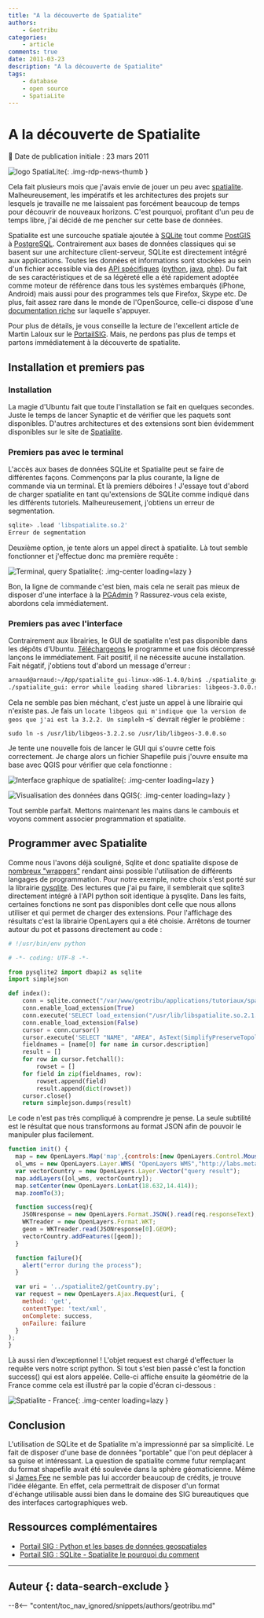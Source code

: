 ```yaml
---
title: "A la découverte de Spatialite"
authors:
    - Geotribu
categories:
    - article
comments: true
date: 2011-03-23
description: "A la découverte de Spatialite"
tags:
    - database
    - open source
    - SpatiaLite
---
```


# A la découverte de Spatialite

:calendar: Date de publication initiale : 23 mars 2011

![logo SpatiaLite](https://cdn.geotribu.fr/img/logos-icones/logiciels_librairies/spatialite.png "logo SpatiaLite"){: .img-rdp-news-thumb }

Cela fait plusieurs mois que j'avais envie de jouer un peu avec [spatialite](http://www.gaia-gis.it/spatialite/). Malheureusement, les impératifs et les architectures des projets sur lesquels je travaille ne me laissaient pas forcément beaucoup de temps pour découvrir de nouveaux horizons. C'est pourquoi, profitant d'un peu de temps libre, j'ai décidé de me pencher sur cette base de données.

Spatialite est une surcouche spatiale ajoutée à [SQLite](http://www.sqlite.org/) tout comme [PostGIS](http://postgis.refractions.net/) à [PostgreSQL](http://www.postgresql.org/). Contrairement aux bases de données classiques qui se basent sur une architecture client-serveur, SQLite est directement intégré aux applications. Toutes les données et informations sont stockées au sein d'un fichier accessible via des [API spécifiques](http://www.sqlite.org/cvstrac/wiki?p=SqliteWrappers) ([python](http://docs.python.org/library/sqlite3.html), [java](http://www.ch-werner.de/javasqlite/), [php](http://php.net/manual/fr/book.sqlite.php)). Du fait de ses caractéristiques et de sa légèreté elle a été rapidement adoptée comme moteur de référence dans tous les systèmes embarqués (iPhone, Android) mais aussi pour des programmes tels que Firefox, Skype etc. De plus, fait assez rare dans le monde de l'OpenSource, celle-ci dispose d'une [documentation riche](http://www.gaia-gis.it/spatialite-2.4.0-4/spatialite-cookbook-fr/index.html) sur laquelle s'appuyer.

Pour plus de détails, je vous conseille la lecture de l'excellent article de Martin Laloux sur le [PortailSIG](http://www.portailsig.org/content/sqlite-spatialite-le-pourquoi-du-comment). Mais, ne perdons pas plus de temps et partons immédiatement à la découverte de spatialite.

## Installation et premiers pas

### Installation

La magie d'Ubuntu fait que toute l'installation se fait en quelques secondes. Juste le temps de lancer Synaptic et de vérifier que les paquets sont disponibles. D'autres architectures et des extensions sont bien évidemment disponibles sur le site de [Spatialite](http://www.gaia-gis.it/spatialite/binaries.html).

### Premiers pas avec le terminal

L'accès aux bases de données SQLite et Spatialite peut se faire de différentes façons. Commençons par la plus courante, la ligne de commande via un terminal. Et là premiers déboires ! J'essaye tout d'abord de charger spatialite en tant qu'extensions de SQLite comme indiqué dans les différents tutoriels. Malheureusement, j'obtiens un erreur de segmentation.

```bash
sqlite> .load 'libspatialite.so.2'  
Erreur de segmentation  
```

Deuxième option, je tente alors un appel direct à spatialite. Là tout semble fonctionner et j'effectue donc ma première requête :

![Terminal, query Spatialite](https://cdn.geotribu.fr/img/articles-blog-rdp/articles/2011/terminal_query_spatialite.png "Terminal, query Spatialite"){: .img-center loading=lazy }

Bon, la ligne de commande c'est bien, mais cela ne serait pas mieux de disposer d'une interface à la [PGAdmin](http://www.pgadmin.org/) ? Rassurez-vous cela existe, abordons cela immédiatement.

### Premiers pas avec l'interface

Contrairement aux librairies, le GUI de spatialite n'est pas disponible dans les dépôts d'Ubuntu. [Téléchargeons](http://www.gaia-gis.it/spatialite-2.4.0-4/spatialite_gui-linux-x86-1.4.0.tar.gz) le programme et une fois décompressé lançons le immédiatement. Fait positif, il ne nécessite aucune installation. Fait négatif, j'obtiens tout d'abord un message d'erreur :

```bash
arnaud@arnaud:~/App/spatialite_gui-linux-x86-1.4.0/bin$ ./spatialite_gui  
./spatialite_gui: error while loading shared libraries: libgeos-3.0.0.so: cannot open shared object file: No such file or directory  
```

Cela ne semble pas bien méchant, c'est juste un appel à une librairie qui n'existe pas. Je fais un `locate libgeos qui m'indique que la version de geos que j'ai est la 3.2.2. Un simple`ln -s` devrait régler le problème :

`sudo ln -s /usr/lib/libgeos-3.2.2.so /usr/lib/libgeos-3.0.0.so`

Je tente une nouvelle fois de lancer le GUI qui s'ouvre cette fois correctement. Je charge alors un fichier Shapefile puis j'ouvre ensuite ma base avec QGIS pour vérifier que cela fonctionne :

![Interface graphique de spatialite](https://cdn.geotribu.fr/img/articles-blog-rdp/articles/2011/spatialite_gui.png "Interface graphique de spatialite"){: .img-center loading=lazy }

![Visualisation des données dans QGIS](https://cdn.geotribu.fr/img/articles-blog-rdp/articles/2011/qgis_spatialite.png "Visualisation des données dans QGIS"){: .img-center loading=lazy }

Tout semble parfait. Mettons maintenant les mains dans le cambouis et voyons comment associer programmation et spatialite.

## Programmer avec Spatialite

Comme nous l'avons déjà souligné, Sqlite et donc spatialite dispose de [nombreux "wrappers"](http://www.sqlite.org/cvstrac/wiki?p=SqliteWrappers) rendant ainsi possible l'utilisation de différents langages de programmation. Pour notre exemple, notre choix s'est porté sur la librairie [pysqlite](http://code.google.com/p/pysqlite/). Des lectures que j'ai pu faire, il semblerait que sqlite3 directement intégré à l'API python soit identique à pysqlite. Dans les faits, certaines fonctions ne sont pas disponibles dont celle que nous allons utiliser et qui permet de charger des extensions. Pour l'affichage des résultats c'est la librairie OpenLayers qui a été choisie. Arrêtons de tourner autour du pot et passons directement au code :

```python
# !/usr/bin/env python  

# -*- coding: UTF-8 -*-

from pysqlite2 import dbapi2 as sqlite  
import simplejson

def index():  
    conn = sqlite.connect("/var/www/geotribu/applications/tutoriaux/spatialite/WORLD.sqlite")  
    conn.enable_load_extension(True)  
    conn.execute('SELECT load_extension("/usr/lib/libspatialite.so.2.1.0")')  
    conn.enable_load_extension(False)  
    cursor = conn.cursor()  
    cursor.execute('SELECT "NAME", "AREA", AsText(SimplifyPreserveTopology("Geometry", 0.1)) AS GEOM FROM "TM_WORLD_BORDERS-0.3" WHERE "NAME" LIKE "France"')  
    fieldnames = [name[0] for name in cursor.description]  
    result = []  
    for row in cursor.fetchall():  
        rowset = []  
    for field in zip(fieldnames, row):  
        rowset.append(field)  
        result.append(dict(rowset))  
    cursor.close()  
    return simplejson.dumps(result)
```

Le code n'est pas très compliqué à comprendre je pense. La seule subtilité est le résultat que nous transformons au format JSON afin de pouvoir le manipuler plus facilement.

```javascript
function init() {  
  map = new OpenLayers.Map('map',{controls:[new OpenLayers.Control.MouseDefaults(), new OpenLayers.Control.LayerSwitcher()]});  
  ol_wms = new OpenLayers.Layer.WMS( "OpenLayers WMS","http://labs.metacarta.com/wms/vmap0?", {layers: 'basic'});  
  var vectorCountry = new OpenLayers.Layer.Vector("query result");  
  map.addLayers([ol_wms, vectorCountry]);  
  map.setCenter(new OpenLayers.LonLat(18.632,14.414));  
  map.zoomTo(3);

  function success(req){  
    JSONresponse = new OpenLayers.Format.JSON().read(req.responseText);  
    WKTreader = new OpenLayers.Format.WKT;  
    geom = WKTreader.read(JSONresponse[0].GEOM);  
    vectorCountry.addFeatures([geom]);  
  }

  function failure(){  
    alert("error during the process");  
  }

  var uri = '../spatialite2/getCountry.py';  
  var request = new OpenLayers.Ajax.Request(uri, {  
    method: 'get',  
    contentType: 'text/xml',  
    onComplete: success,  
    onFailure: failure  
  }  
);  
}  
```

Là aussi rien d’exceptionnel ! L'objet request est chargé d'effectuer la requête vers notre script python. Si tout s'est bien passé c'est la fonction success() qui est alors appelée. Celle-ci affiche ensuite la géométrie de la France comme cela est illustré par la copie d'écran ci-dessous :

![Spatialite - France](https://cdn.geotribu.fr/img/articles-blog-rdp/articles/2011/france_spatialite.png "Spatialite - France"){: .img-center loading=lazy }

## Conclusion

L'utilisation de SQLite et de Spatialite m'a impressionné par sa simplicité. Le fait de disposer d'une base de données "portable" que l'on peut déplacer à sa guise et intéressant. La question de spatialite comme futur remplaçant du format shapefile avait été soulevée dans la sphère géomaticienne. Même si [James Fee](http://www.spatiallyadjusted.com/2010/09/16/spatialite-is-not-the-shapefile-of-the-future/) ne semble pas lui accorder beaucoup de crédits, je trouve l'idée élégante. En effet, cela permettrait de disposer d'un format d'échange utilisable aussi bien dans le domaine des SIG bureautiques que des interfaces cartographiques web.

## Ressources complémentaires

- [Portail SIG : Python et les bases de données geospatiales](http://www.portailsig.org/content/python-les-bases-de-donnees-geospatiales-1-traitement-classique-principes-et-problemes)  
- [Portail SIG : SQLite - Spatialite le pourquoi du comment](http://www.portailsig.org/content/sqlite-spatialite-le-pourquoi-du-comment)

----

## Auteur {: data-search-exclude }

--8<-- "content/toc_nav_ignored/snippets/authors/geotribu.md"
